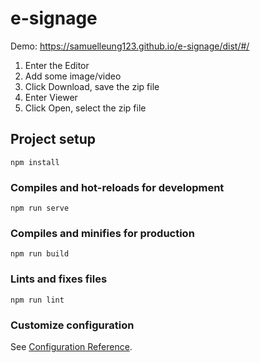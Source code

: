 # e-signage

Demo: https://samuelleung123.github.io/e-signage/dist/#/

1. Enter the Editor
2. Add some image/video
3. Click Download, save the zip file
4. Enter Viewer
5. Click Open, select the zip file



## Project setup
```
npm install
```

### Compiles and hot-reloads for development
```
npm run serve
```

### Compiles and minifies for production
```
npm run build
```

### Lints and fixes files
```
npm run lint
```

### Customize configuration
See [Configuration Reference](https://cli.vuejs.org/config/).
